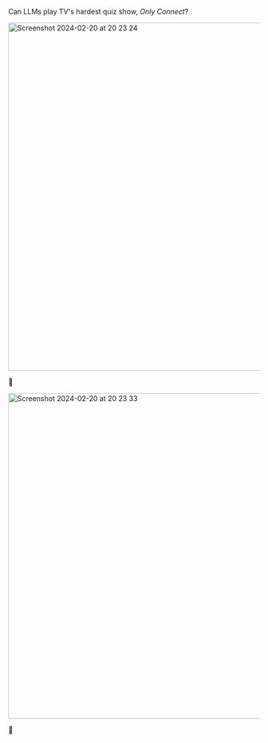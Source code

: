 Can LLMs play TV's hardest quiz show, *Only Connect*?

<img width="697" alt="Screenshot 2024-02-20 at 20 23 24" src="https://github.com/penelopeysm/what-comes-fourth/assets/122629585/e9912290-fc30-48c4-b3ac-5954534c2d31">

🎉

<img width="652" alt="Screenshot 2024-02-20 at 20 23 33" src="https://github.com/penelopeysm/what-comes-fourth/assets/122629585/9b568243-7d47-4bbc-bfcb-117b227993f1">

🥳
